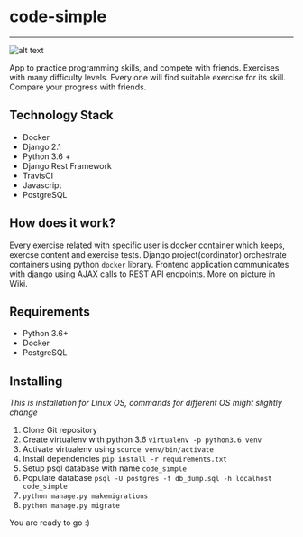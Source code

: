 # code-simple
---
![alt text](https://api.travis-ci.org/mkwiatek770/code-simple.png "TravisCI")

App to practice programming skills, and compete with friends. Exercises with many difficulty levels. Every one will find suitable exercise for its skill. Compare your progress with friends.

## Technology Stack
* Docker
* Django 2.1
* Python 3.6 +
* Django Rest Framework
* TravisCI
* Javascript
* PostgreSQL

## How does it work?
Every exercise related with specific user is docker container which keeps, exercse content and exercise tests. Django project(cordinator) orchestrate containers using python `docker` library. Frontend application communicates with django using AJAX calls to REST API endpoints. More on picture in Wiki.

## Requirements
* Python 3.6+
* Docker
* PostgreSQL

## Installing
*This* *is* *installation* *for* *Linux* *OS,* *commands* *for* *different* *OS* *might* *slightly* *change*
1. Clone Git repository
2. Create virtualenv with python 3.6 `virtualenv -p python3.6 venv`
3. Activate virtualenv using `source venv/bin/activate`
4. Install dependencies `pip install -r requirements.txt`
5. Setup psql database with name `code_simple`
6. Populate database `psql -U postgres -f db_dump.sql -h localhost code_simple`
7. `python manage.py makemigrations`
8. `python manage.py migrate`

You are ready to go :)


